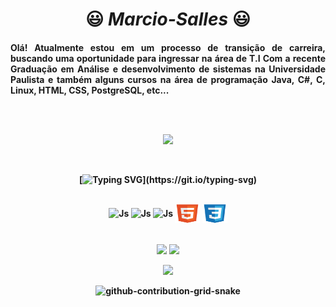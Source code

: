 
<div>
  <h1 align="center">😃️ <i>Marcio-Salles</i> 😃️</h1>
  <h4 align="center">

<p align="justify"> Olá! Atualmente estou em um processo de transição de carreira, buscando uma oportunidade para ingressar na área de T.I
Com a recente Graduação em Análise e desenvolvimento de sistemas na Universidade Paulista e também alguns cursos na área de
programação Java, C#, C, Linux, HTML, CSS, PostgreSQL, etc... </p> <br><br>
    
  
    
![](https://github-profile-summary-cards.vercel.app/api/cards/stats?username=Marcio-Salles&theme=github_dark) 
    
<br>


[![Typing SVG](https://readme-typing-svg.demolab.com?font=Fira+Code&pause=1000&color=1E00F7&width=720&lines=Seja+bem+vindo+(a).+Estou+sempre+buscando+novas+conexões.)](https://git.io/typing-svg)


<div align="center" valign="top"><br>
  <img align="center" alt="Js" height="30" width="40" src="https://www.svgrepo.com/show/452122/ubuntu.svg">
  <img align="center" alt="Js" height="30" width="40" src="https://cdn-icons-png.flaticon.com/512/226/226777.png">
    <img align="center" alt="Js" height="35" width="45" src="https://icongr.am/devicon/postgresql-original.svg?size=128&color=currentColor">
  <img align="center" alt="HTML" height="30" width="40" src="https://raw.githubusercontent.com/devicons/devicon/master/icons/html5/html5-original.svg">
  <img align="center" alt="CSS" height="30" width="40" src="https://raw.githubusercontent.com/devicons/devicon/master/icons/css3/css3-original.svg">
<!--   <img align="center" alt="github" height="35" width="35" src="/assets/GitHub.png"> -->  
</div> <br><br>

<div align="center">
 <a href="https://www.linkedin.com/in/marcio-jos%C3%A9-salles-36015122b/" target="_blank"><img src="https://img.shields.io/badge/-LinkedIn-%230077B5?style=for-the-badge&logo=linkedin&logoColor=white" target="_blank"></a>
  <a href="mailto:sallesmarcio1978@gmail.com"><img src="https://img.shields.io/badge/-Gmail-%23333?style=for-the-badge&logo=gmail&logoColor=white" target="_blank"></a>
  
  ![](https://komarev.com/ghpvc/?username=Marcio-Salles)
</div>


![github-contribution-grid-snake](https://user-images.githubusercontent.com/89845641/218791674-c52db856-24d2-429f-8867-170c365730d1.svg)
